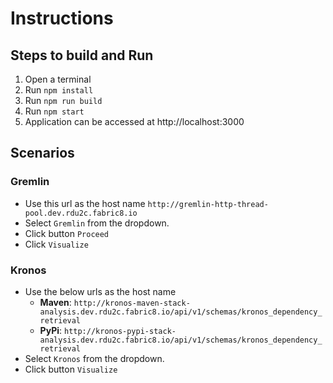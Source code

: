 # Instructions

## Steps to build and Run

1. Open a terminal
2. Run `npm install`
3. Run `npm run build`
4. Run `npm start`
5. Application can be accessed at http://localhost:3000

## Scenarios

### Gremlin

- Use this url as the host name `http://gremlin-http-thread-pool.dev.rdu2c.fabric8.io`
- Select `Gremlin` from the dropdown.
- Click button `Proceed`
- Click `Visualize`

### Kronos

- Use the below urls as the host name 
    - **Maven**: `http://kronos-maven-stack-analysis.dev.rdu2c.fabric8.io/api/v1/schemas/kronos_dependency_retrieval`
    - **PyPi**: `http://kronos-pypi-stack-analysis.dev.rdu2c.fabric8.io/api/v1/schemas/kronos_dependency_retrieval`
- Select `Kronos` from the dropdown.
- Click button `Visualize`